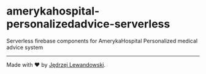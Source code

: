 # amerykahospital-personalizedadvice-serverless

Serverless firebase components for AmerykaHospital Personalized medical advice system

---

Made with ❤️ by [Jędrzej Lewandowski](https://jedrzej.lewandowski.doctor/).
